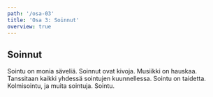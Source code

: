 ```yaml
---
path: '/osa-03'
title: 'Osa 3: Soinnut'
overview: true
---
```


## Soinnut

Sointu on monia säveliä. Soinnut ovat kivoja. Musiikki on hauskaa. Tanssitaan kaikki yhdessä sointujen kuunnellessa. Sointu on taidetta. Kolmisointu, ja muita sointuja. Sointu.

<music-exercise name="Soinnun tunnistus" description="Voit myös kuunnella soinnun nappia painamalla." type="chords" required=2></music-exercise>
<music-exercise name="Soinnun tunnistus" type="chords_notes"></music-exercise>
<music-exercise name="Soinnun kirjoitus" type="piano_chords" required=2></music-exercise>
